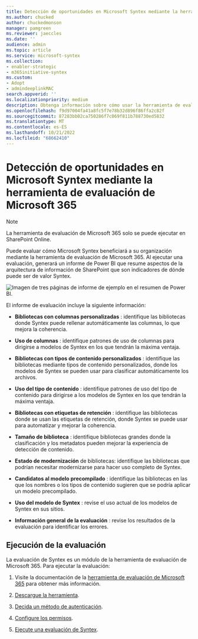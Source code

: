 ```yaml
---
title: Detección de oportunidades en Microsoft Syntex mediante la herramienta de evaluación de Microsoft 365
ms.author: chucked
author: chuckedmonson
manager: pamgreen
ms.reviewer: jaeccles
ms.date: ''
audience: admin
ms.topic: article
ms.service: microsoft-syntex
ms.collection:
- enabler-strategic
- m365initiative-syntex
ms.custom:
- Adopt
- admindeeplinkMAC
search.appverid: ''
ms.localizationpriority: medium
description: Obtenga información sobre cómo usar la herramienta de evaluación de adopción para ver cómo su organización puede beneficiarse de Microsoft Syntex.
ms.openlocfilehash: f9d97004fa41a8fc5f7e78b32d896f86ffa2c82f
ms.sourcegitcommit: 87283bb02ca750286f7c069f811b788730ed5832
ms.translationtype: MT
ms.contentlocale: es-ES
ms.lasthandoff: 10/21/2022
ms.locfileid: "68662410"
---
```

# <a name="discover-opportunities-in-microsoft-syntex-by-using-the-microsoft-365-assessment-tool"></a>Detección de oportunidades en Microsoft Syntex mediante la herramienta de evaluación de Microsoft 365

> [!NOTE]
> La herramienta de evaluación de Microsoft 365 solo se puede ejecutar en SharePoint Online. 

Puede evaluar cómo Microsoft Syntex beneficiará a su organización mediante la herramienta de evaluación de Microsoft 365. Al ejecutar una evaluación, generará un informe de Power BI que resume aspectos de la arquitectura de información de SharePoint que son indicadores de dónde puede ser de valor Syntex.

![Imagen de tres páginas de informe de ejemplo en el resumen de Power BI.](../media/content-understanding/assessment-tool-reports.png)

El informe de evaluación incluye la siguiente información: 

- **Bibliotecas con columnas personalizadas** : identifique las bibliotecas donde Syntex puede rellenar automáticamente las columnas, lo que mejora la coherencia. 

- **Uso de columnas** : identifique patrones de uso de columnas para dirigirse a modelos de Syntex en los que tendrán la máxima ventaja. 

- **Bibliotecas con tipos de contenido personalizados** : identifique las bibliotecas mediante tipos de contenido personalizados, donde los modelos de Syntex se pueden usar para clasificar automáticamente los archivos. 

- **Uso del tipo de contenido** : identifique patrones de uso del tipo de contenido para dirigirse a los modelos de Syntex en los que tendrán la máxima ventaja. 

- **Bibliotecas con etiquetas de retención** : identifique las bibliotecas donde se usan las etiquetas de retención, donde Syntex se puede usar para automatizar y mejorar la coherencia. 

- **Tamaño de biblioteca** : identifique bibliotecas grandes donde la clasificación y los metadatos pueden mejorar la experiencia de detección de contenido. 

- **Estado de modernización** de bibliotecas: identifique las bibliotecas que podrían necesitar modernizarse para hacer uso completo de Syntex. 

- **Candidatos al modelo precompilado** : identifique las bibliotecas en las que los nombres o los tipos de contenido sugieren que se podría aplicar un modelo precompilado. 

- **Uso del modelo de Syntex** : revise el uso actual de los modelos de Syntex en sus sitios. 

- **Información general de la evaluación** : revise los resultados de la evaluación para identificar los errores. 

## <a name="run-the-assessment"></a>Ejecución de la evaluación

La evaluación de Syntex es un módulo de la herramienta de evaluación de Microsoft 365. Para ejecutar la evaluación: 

1. Visite la documentación de la [herramienta de evaluación de Microsoft 365](https://pnp.github.io/pnpassessment/index.html) para obtener más información.

2. [Descargue la herramienta](https://pnp.github.io/pnpassessment/using-the-assessment-tool/download.html). 

3. [Decida un método de autenticación](https://pnp.github.io/pnpassessment/using-the-assessment-tool/setupauth.html).

4. [Configure los permisos](https://pnp.github.io/pnpassessment/sharepoint-syntex/requirements.html). 

5. [Ejecute una evaluación de Syntex](https://pnp.github.io/pnpassessment/sharepoint-syntex/assess.html). 


